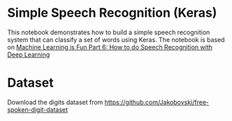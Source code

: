 # Simple Speech Recognition (Keras)

This notebook demonstrates how to build a simple speech recognition system that can classify a set of words using Keras. The notebook is based on <a href="https://medium.com/@ageitgey/machine-learning-is-fun-part-6-how-to-do-speech-recognition-with-deep-learning-28293c162f7a">Machine Learning is Fun Part 6: How to do Speech Recognition with Deep Learning</a>

# Dataset 

Download the digits dataset from https://github.com/Jakobovski/free-spoken-digit-dataset
